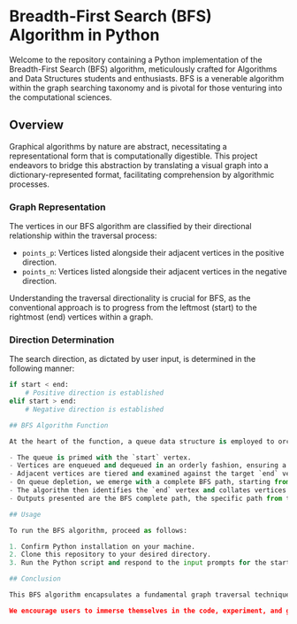 # Breadth-First Search (BFS) Algorithm in Python

Welcome to the repository containing a Python implementation of the Breadth-First Search (BFS) algorithm, meticulously crafted for Algorithms and Data Structures students and enthusiasts. BFS is a venerable algorithm within the graph searching taxonomy and is pivotal for those venturing into the computational sciences.

## Overview

Graphical algorithms by nature are abstract, necessitating a representational form that is computationally digestible. This project endeavors to bridge this abstraction by translating a visual graph into a dictionary-represented format, facilitating comprehension by algorithmic processes.

### Graph Representation

The vertices in our BFS algorithm are classified by their directional relationship within the traversal process:

- `points_p`: Vertices listed alongside their adjacent vertices in the positive direction.
- `points_n`: Vertices listed alongside their adjacent vertices in the negative direction.

Understanding the traversal directionality is crucial for BFS, as the conventional approach is to progress from the leftmost (start) to the rightmost (end) vertices within a graph.

### Direction Determination

The search direction, as dictated by user input, is determined in the following manner:

```python
if start < end:
    # Positive direction is established
elif start > end:
    # Negative direction is established

## BFS Algorithm Function

At the heart of the function, a queue data structure is employed to orchestrate the BFS:

- The queue is primed with the `start` vertex.
- Vertices are enqueued and dequeued in an orderly fashion, ensuring a breadth-first traversal and preventing cyclic loops.
- Adjacent vertices are tiered and examined against the target `end` vertex.
- On queue depletion, we emerge with a complete BFS path, starting from the initial vertex.
- The algorithm then identifies the `end` vertex and collates vertices of the corresponding level into the `BFS2` list.
- Outputs presented are the BFS complete path, the specific path from the start to the end level, and the hierarchical levels of all involved vertices.

## Usage

To run the BFS algorithm, proceed as follows:

1. Confirm Python installation on your machine.
2. Clone this repository to your desired directory.
3. Run the Python script and respond to the input prompts for the start and end points.

## Conclusion

This BFS algorithm encapsulates a fundamental graph traversal technique in Python, accentuating the language's efficacy in translating complex algorithmic concepts into tangible implementations. It serves as a substantive educational resource for computer science students to grasp graph theory and data structures in practice.

We encourage users to immerse themselves in the code, experiment, and grasp the underlying mechanisms of the BFS operation within graph structures.
